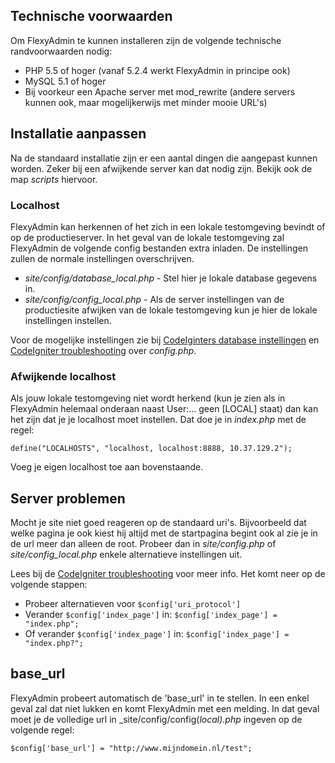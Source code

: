 ## Technische voorwaarden

Om FlexyAdmin te kunnen installeren zijn de volgende technische randvoorwaarden nodig:

- PHP 5.5 of hoger (vanaf 5.2.4 werkt FlexyAdmin in principe ook)
- MySQL 5.1 of hoger
- Bij voorkeur een Apache server met mod_rewrite (andere servers kunnen ook, maar mogelijkerwijs met minder mooie URL's)

## Installatie aanpassen

Na de standaard installatie zijn er een aantal dingen die aangepast kunnen
worden. Zeker bij een afwijkende server kan dat nodig zijn.
Bekijk ook de map _scripts_ hiervoor.

### Localhost

FlexyAdmin kan herkennen of het zich in een lokale testomgeving bevindt of op
de productieserver. In het geval van de lokale testomgeving zal FlexyAdmin de
volgende config bestanden extra inladen. De instellingen zullen de normale
instellingen overschrijven.

- _site/config/database_local.php_ - Stel hier je lokale database gegevens in.
- _site/config/config_local.php_ - Als de server instellingen van de productiesite afwijken van de lokale testomgeving kun je hier de lokale instellingen instellen.

Voor de mogelijke instellingen zie bij [CodeIginters database instellingen][1]
en [CodeIgniter troubleshooting][2] over _config.php_.

### Afwijkende localhost

Als jouw lokale testomgeving niet wordt herkend (kun je zien als in FlexyAdmin
helemaal onderaan naast User:... geen [LOCAL] staat) dan kan het zijn dat je
je localhost moet instellen. Dat doe je in _index.php_ met de regel:

    define("LOCALHOSTS", "localhost, localhost:8888, 10.37.129.2");

Voeg je eigen localhost toe aan bovenstaande.

## Server problemen

Mocht je site niet goed reageren op de standaard uri's. Bijvoorbeeld dat welke
pagina je ook kiest hij altijd met de startpagina begint ook al zie je in de
url meer dan alleen de root. Probeer dan in _site/config.php_ of
_site/config_local.php_ enkele alternatieve instellingen uit.

Lees bij de [CodeIgniter troubleshooting][2] voor meer info. Het komt neer op
de volgende stappen:

- Probeer alternatieven voor `$config['uri_protocol']`
- Verander `$config['index_page']` in: `$config['index_page'] = "index.php";`
- Of verander `$config['index_page']` in: `$config['index_page'] = "index.php?";`

## base_url

FlexyAdmin probeert automatisch de 'base_url' in te stellen. In een enkel geval zal dat niet lukken en komt FlexyAdmin met een melding.
In dat geval moet je de volledige url in _site/config/config(_local).php_ ingeven op de
volgende regel:

    $config['base_url'] = "http://www.mijndomein.nl/test";

   [1]: http://codeigniter.com/user_guide/database/configuration.html

   [2]: http://codeigniter.com/user_guide/installation/troubleshooting.html
